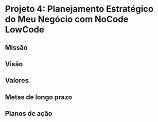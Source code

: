# Projeto 4: Planejamento Estratégico do Meu Negócio com NoCode LowCode

## Missão

## Visão

## Valores

## Metas de longo prazo

## Planos de ação
